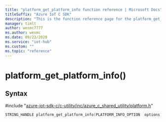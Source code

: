 ```yaml
---                             
title: "platform_get_platform_info function reference | Microsoft Docs" 
titleSuffix: "Azure IoT C SDK"            
description: "This is the function reference page for the platform_get_platform_info() function in the Azure IoT C SDK. This SDK is used with Azure IoT Hub and Azure IoT Hub Device Provisioning Service"            
manager: timlt                 
author: wesmc7777              
ms.author: wesmc               
ms.date: 09/23/2020                    
ms.service: "iot-hub"             
ms.custom: ""                
ms.topic: "reference"        
---                            
```


# platform_get_platform_info()

## Syntax

\#include "[azure-iot-sdk-c/c-utility/inc/azure_c_shared_utility/platform.h](../platform-h.md)"  
```C
STRING_HANDLE platform_get_platform_info(PLATFORM_INFO_OPTION  options);
```


